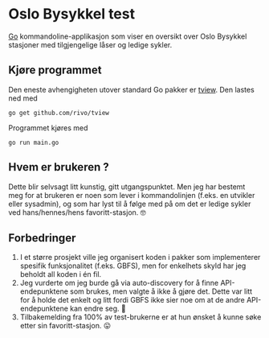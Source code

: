 # Oslo Bysykkel test

[Go](https://golang.org/) kommandoline-applikasjon som viser en oversikt over Oslo Bysykkel stasjoner med tilgjengelige låser og ledige sykler.

## Kjøre programmet

Den eneste avhengigheten utover standard Go pakker er [tview](github.com/rivo/tview).
Den lastes ned med

`go get github.com/rivo/tview`

Programmet kjøres med

`go run main.go`

## Hvem er brukeren ? 

Dette blir selvsagt litt kunstig, gitt utgangspunktet. Men jeg har bestemt meg for at brukeren er noen som lever i kommandolinjen (f.eks. en utvikler eller sysadmin), og som har lyst til å følge med på om det er ledige sykler ved hans/hennes/hens favoritt-stasjon. 🤓

## Forbedringer

1. I et større prosjekt ville jeg organisert koden i pakker som implementerer spesifik funksjonalitet (f.eks. GBFS), men for enkelhets skyld har jeg beholdt all koden i én fil.
1. Jeg vurderte om jeg burde gå via auto-discovery for å finne API-endepunktene som brukes, men valgte å ikke å gjøre det. Dette var litt for å holde det enkelt og litt fordi GBFS ikke sier noe om at de andre API-endepunktene kan endre seg. 🙈
1. Tilbakemelding fra 100% av test-brukerne er at hun ønsket å kunne søke etter sin favoritt-stasjon. 😛